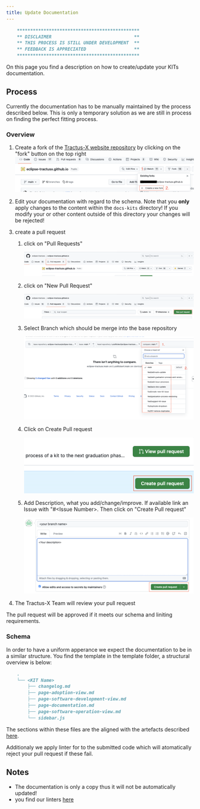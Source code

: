```yaml
---
title: Update Documentation
---
```


```md
    **********************************************
    ** DISCLAIMER                               **
    ** THIS PROCESS IS STILL UNDER DEVELOPMENT  **
    ** FEEDBACK IS APPRECIATED                  **
    **********************************************
```

On this page you find a description on how to create/update your KITs documentation.

## Process

Currently the documentation has to be manually maintained by the process described below. This is only a temporary solution as we are still in process on finding the perfect fitting process.

### Overview

1. Create a fork of the [Tractus-X website repository]("https://github.com/eclipse-tractusx/eclipse-tractusx.github.io") by clicking on the "fork" button on the top right
   ![IMG: how to create fork](resources/create-new-fork.png)

2. Edit your documentation with regard to the schema. Note that you **only** apply changes to the content within the `docs-kits` directory! If you modify your or other content outside of this directory your changes will be rejected!
3. create a pull request

   1. click on "Pull Requests"

      ![IMG: Click on Pull request first](resources/click-on-pr-first.png)

   2. click on "New Pull Request"

      ![IMG: Click on New Pull request](resources/click-on-new-pr.png)

   3. Select Branch which should be merge into the base repository

      ![IMG: Select Branch to Merge](resources/select-branch-to-merge.png)

   4. Click on Create Pull request

      ![IMG: Click on Create Pull Request second](resources/click-create-pr.png)

   5. Add Description, what you add/change/improve. If available link an Issue with "#\<Issue Number\>. Then click on "Create Pull request"

      ![IMG: Click on Create Pull Request final](resources/click-create-pr-final.png)

4. The Tractus-X Team will review your pull request

The pull request will be approved if it meets our schema and liniting requirements.

### Schema

In order to have a uniform apperance we expect the documentation to be in a similar structure. You find the template in the template folder, a structural overview is below:

```md
    .
    └── <KIT Name>
        ├── changelog.md
        ├── page-adoption-view.md
        ├── page-software-development-view.md
        ├── page-documentation.md
        ├── page-software-operation-view.md
        └── sidebar.js
```

The sections within these files are the aligned with the artefacts described [here](https://eclipse-tractusx.github.io/docs/artefacts/).

Additionaly we apply linter for to the submitted code which will atomatically reject your pull request if these fail.

## Notes

- The documentation is only a copy thus it will not be automatically updated!
- you find our linters [here]("https://github.com/eclipse-tractusx/eclipse-tractusx.github.io")
